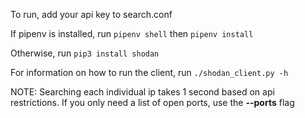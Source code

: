 To run, add your api key to search.conf

If pipenv is installed, run 
`pipenv shell` 
then 
`pipenv install`

Otherwise, run
`pip3 install shodan`

For information on how to run the client, run
`./shodan_client.py -h`

NOTE:
	Searching each individual ip takes 1 second based on api restrictions.  If you only need a list of open ports, use the **--ports** flag
